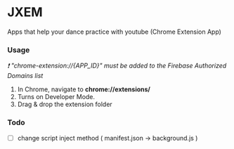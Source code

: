# JXEM

Apps that help your dance practice with youtube (Chrome Extension App)

### Usage

_❗️ "chrome-extension://{APP_ID}" must be added to the Firebase Authorized Domains list_

1. In Chrome, navigate to **chrome://extensions/**
2. Turns on Developer Mode.
3. Drag & drop the extension folder

### Todo

- [ ] change script inject method ( manifest.json -> background.js )
